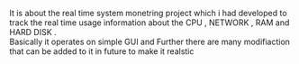 It is about the real time system monetring project which i had developed to track the real time usage information about the CPU , NETWORK , RAM and  HARD DISK . <br> Basically it operates on simple GUI and Further there are many modifiaction that can be added to it in future to make it realstic
